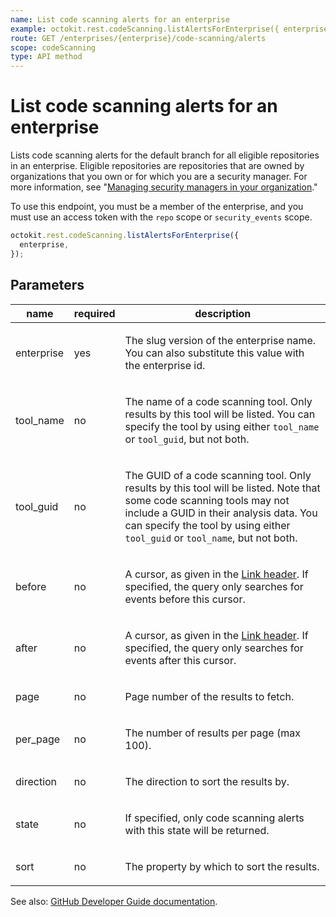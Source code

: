 ```yaml
---
name: List code scanning alerts for an enterprise
example: octokit.rest.codeScanning.listAlertsForEnterprise({ enterprise })
route: GET /enterprises/{enterprise}/code-scanning/alerts
scope: codeScanning
type: API method
---
```


# List code scanning alerts for an enterprise

Lists code scanning alerts for the default branch for all eligible repositories in an enterprise. Eligible repositories are repositories that are owned by organizations that you own or for which you are a security manager. For more information, see "[Managing security managers in your organization](https://docs.github.com/enterprise-cloud@latest//organizations/managing-peoples-access-to-your-organization-with-roles/managing-security-managers-in-your-organization)."

To use this endpoint, you must be a member of the enterprise,
and you must use an access token with the `repo` scope or `security_events` scope.

```js
octokit.rest.codeScanning.listAlertsForEnterprise({
  enterprise,
});
```

## Parameters

<table>
  <thead>
    <tr>
      <th>name</th>
      <th>required</th>
      <th>description</th>
    </tr>
  </thead>
  <tbody>
    <tr><td>enterprise</td><td>yes</td><td>

The slug version of the enterprise name. You can also substitute this value with the enterprise id.

</td></tr>
<tr><td>tool_name</td><td>no</td><td>

The name of a code scanning tool. Only results by this tool will be listed. You can specify the tool by using either `tool_name` or `tool_guid`, but not both.

</td></tr>
<tr><td>tool_guid</td><td>no</td><td>

The GUID of a code scanning tool. Only results by this tool will be listed. Note that some code scanning tools may not include a GUID in their analysis data. You can specify the tool by using either `tool_guid` or `tool_name`, but not both.

</td></tr>
<tr><td>before</td><td>no</td><td>

A cursor, as given in the [Link header](https://docs.github.com/enterprise-cloud@latest//rest/overview/resources-in-the-rest-api#link-header). If specified, the query only searches for events before this cursor.

</td></tr>
<tr><td>after</td><td>no</td><td>

A cursor, as given in the [Link header](https://docs.github.com/enterprise-cloud@latest//rest/overview/resources-in-the-rest-api#link-header). If specified, the query only searches for events after this cursor.

</td></tr>
<tr><td>page</td><td>no</td><td>

Page number of the results to fetch.

</td></tr>
<tr><td>per_page</td><td>no</td><td>

The number of results per page (max 100).

</td></tr>
<tr><td>direction</td><td>no</td><td>

The direction to sort the results by.

</td></tr>
<tr><td>state</td><td>no</td><td>

If specified, only code scanning alerts with this state will be returned.

</td></tr>
<tr><td>sort</td><td>no</td><td>

The property by which to sort the results.

</td></tr>
  </tbody>
</table>

See also: [GitHub Developer Guide documentation](https://docs.github.com/enterprise-cloud@latest//rest/reference/code-scanning#list-code-scanning-alerts-for-an-enterprise).
